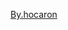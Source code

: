 [By.hocaron](https://github.com/mash-up-kr/S3A/blob/master/toby-spring/Vol_1_%EC%8A%A4%ED%94%84%EB%A7%81%EC%9D%98_%EC%9D%B4%ED%95%B4%EC%99%80_%EC%9B%90%EB%A6%AC/2%EC%9E%A5_%ED%85%8C%EC%8A%A4%ED%8A%B8.md)